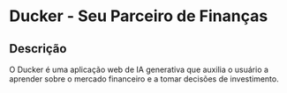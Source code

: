 # Ducker - Seu Parceiro de Finanças

## Descrição

O Ducker é uma aplicação web de IA generativa que auxilia o usuário a aprender sobre o mercado financeiro e a tomar decisões de investimento. 